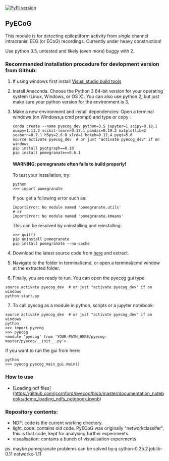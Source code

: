 [![PyPI version](https://badge.fury.io/py/pyecog.svg)](https://badge.fury.io/py/pyecog)
## PyECoG
This module is for detecting epileptiform activity from *single* channel intracranial EEG (or ECoG) recordings.
Currently under heavy construction!

Use python 3.5, untested and likely (even more) buggy with 2. 




### Recommended installation procedure for devlopment version from Github:

1. If using windows first install [Visual studio build tools](http://go.microsoft.com/fwlink/?LinkId=691126)
2. Install Anaconda. Choose the Python 3 64-bit version for your operating system (Linux, Windows, or OS X).
  You can also use python 2, but just make sure your python version for the environment is 3. 
3. Make a new environment and install dependencies: Open a terminal windows (on Windows,a cmd prompt) and type or copy :
    ```{bash}
    conda create --name pyecog_dev python=3.5 jupyter=1 scipy=0.18.1 numpy=1.11.2 scikit-learn=0.17.1 pandas=0.19.2 matplotlib=2 seaborn=0.7.1 h5py=2.6.0 xlrd=1 bokeh=0.12.4 pyqt=5.6
    source activate pyecog_dev  # or just "activate pyecog_dev" if on windows
    pip install pyqtgraph==0.10
    pip install pomegranate==0.6.1
    ```
    #### WARNING: pomegranate often fails to build properly!
    To test your installation, try:
    ```{bash}
    python
    >>> import pomegranate
    ```
    If you get a following error such as:
    ```{bash}
    ImportError: No module named 'pomegranate.utils'
    # or
    ImportError: No module named 'pomegranate.kmeans'
    ```
    This can be resolved by uninstalling and reinstalling:
    ```{bash}
    >>> quit()
    pip uninstall pomegranate
    pip install pomegranate --no-cache
    ```

4. Download the latest source code from [here](https://github.com/jcornford/pyecog/archive/Development.zip) and extract.

5. Navigate to the folder in terminal/cmd, or open a terminal/cmd window at the extracted folder.

6. Finally, you are ready to run. You can open the pyecog gui type:

```{bash}
source activate pyecog_dev  # or just "activate pyecog_dev" if on windows
python start.py

```

7. To call pyecog as a module in python, scripts or a jupyter notebook:
   
```{bash}
source activate pyecog_dev  # or just "activate pyecog_dev" if on windows
python
>>> import pyecog
>>> pyecog
<module 'pyecog' from 'YOUR-PATH_HERE/pyecog-master/pyecog/__init__.py'>
```
  If you want to run the gui from here:
```{bash}
python
>>> pyecog.pyecog_main_gui.main()
```


### How to use
- [Loading ndf files] (https://github.com/jcornford/pyecog/blob/master/documentation_notebooks/demo_loading_ndfs_notebook.ipynb)

### Repository contents:
* NDF:          code is the current working directory.
* light_code:   contains old code. PyECoG was originally "networkclassifer", this is that code, kept for analysing further experiments.
* visualisation: contains a bunch of visualisation experiments

ps. maybe pomegranate problems can be solved by:q
cython-0.25.2 joblib-0.11 networkx-1.11


